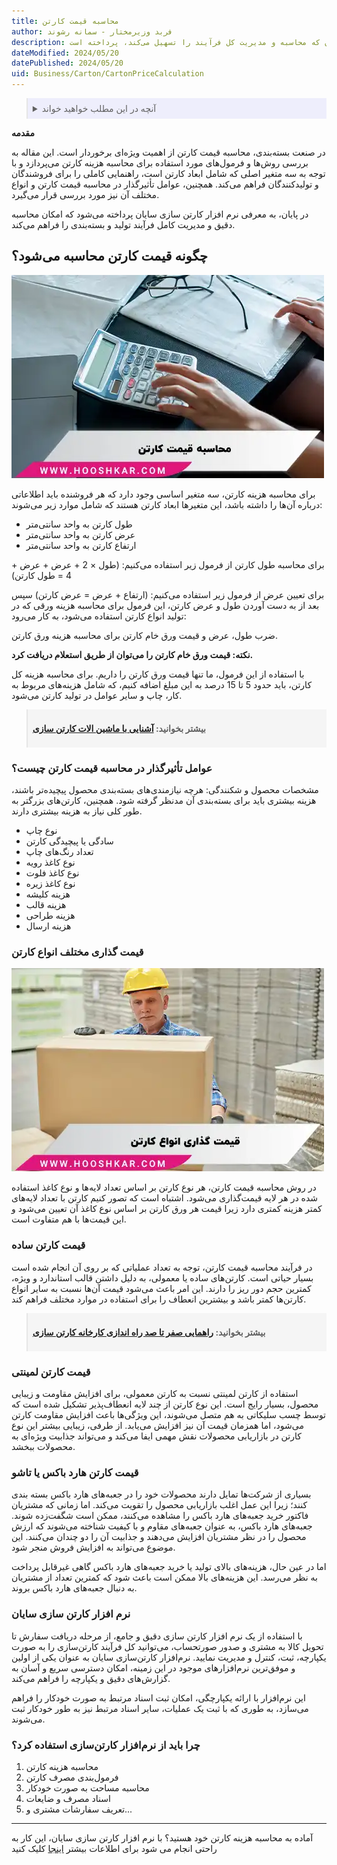```yaml
---
title: محاسبه قیمت کارتن 
author: فربد وزیرمختار - سمانه رشوند
description: این مقاله به طور خلاصه به روش‌های محاسبه قیمت کارتن با در نظر گرفتن ابعاد، نوع کاغذ، چاپ و سایر عوامل تأثیرگذار می‌پردازد. همچنین انواع مختلف کارتن‌ها از جمله ساده، لمینیتی و هاردباکس را توضیح می‌دهد. در انتها، به معرفی نرم‌افزار کارتن‌سازی سایان که محاسبه و مدیریت کل فرآیند را تسهیل می‌کند، پرداخته است.
dateModified: 2024/05/20
datePublished: 2024/05/20
uid: Business/Carton/CartonPriceCalculation
---
```


<blockquote style="background-color:#eeeefc; padding:0.5rem">
<details>
  <summary>آنچه در این مطلب خواهید خواند</summary>
  <ul>
     <li>چگونه قیمت کارتن محاسبه می‌شود</li>
    <li>عوامل تأثیرگذار در محاسبه قیمت کارتن چیست</li>
    <li>قیمت گذاری مختلف انواع کارتن</li>
    <li>قیمت کارتن ساده</li>
    <li>قیمت کارتن لمینتی</li>
    <li>قیمت کارتن هارد باکس یا تاشو</li>
    <li>نرم افزار کارتن سازی سایان</li>
    <li>چرا باید از نرم‌افزار کارتن‌سازی استفاده کرد</li>
  </ul>
</details>
</blockquote>

**مقدمه**

در صنعت بسته‌بندی، محاسبه قیمت کارتن از اهمیت ویژه‌ای برخوردار است. این مقاله به بررسی روش‌ها و فرمول‌های مورد استفاده برای محاسبه هزینه کارتن می‌پردازد و با توجه به سه متغیر اصلی که شامل ابعاد کارتن است، راهنمایی کاملی را برای فروشندگان و تولیدکنندگان فراهم می‌کند. همچنین، عوامل تأثیرگذار در محاسبه قیمت کارتن و انواع مختلف آن نیز مورد بررسی قرار می‌گیرد. 

در پایان، به معرفی نرم ‌افزار کارتن‌ سازی سایان پرداخته می‌شود که امکان محاسبه دقیق و مدیریت کامل فرآیند تولید و بسته‌بندی را فراهم می‌کند. 

## چگونه قیمت کارتن محاسبه می‌شود؟

![روش محاسبه قیمت کارتن](./Images/CartonPriceCalculation.webp)

برای محاسبه هزینه کارتن، سه متغیر اساسی وجود دارد که هر فروشنده باید اطلاعاتی درباره آن‌ها را داشته باشد، این متغیرها ابعاد کارتن هستند که شامل موارد زیر می‌شوند:

-	طول کارتن به واحد سانتی‌متر
-	عرض کارتن به واحد سانتی‌متر
-	ارتفاع کارتن به واحد سانتی‌متر

برای محاسبه طول کارتن از فرمول زیر استفاده می‌کنیم: (طول × 2 + عرض + عرض + 4 = طول کارتن)

برای تعیین عرض از فرمول زیر استفاده می‌کنیم: (ارتفاع + عرض = عرض کارتن)
سپس بعد از به دست آوردن طول و عرض کارتن، این فرمول برای محاسبه هزینه ورقی که در تولید انواع کارتن استفاده می‌شود، به کار می‌رود:

ضرب طول، عرض و قیمت ورق خام کارتن برای محاسبه هزینه ورق کارتن.

**نکته: قیمت ورق خام کارتن را می‌توان از طریق استعلام دریافت کرد.**

با استفاده از این فرمول، ما تنها قیمت ورق کارتن را داریم. برای محاسبه هزینه کل کارتن، باید حدود 5 تا 15 درصد به این مبلغ اضافه کنیم، که شامل هزینه‌های مربوط به کار، چاپ و سایر عوامل در تولید کارتن می‌شود.

<blockquote style="background-color:#f5f5f5; padding:0.5rem">
<p><strong>بیشتر بخوانید: <a href="https://www.hooshkar.com/Wiki/Business/CartonIndustryMachinery" target="_blank">آشنایی با ماشین الات کارتن سازی</a></p></strong></blockquote>

### عوامل تأثیرگذار در محاسبه قیمت کارتن چیست؟

مشخصات محصول و شکنندگی: هرچه نیازمندی‌های بسته‌بندی محصول پیچیده‌تر باشند، هزینه بیشتری باید برای بسته‌بندی آن مدنظر گرفته شود. همچنین، کارتن‌های بزرگتر به طور کلی نیاز به هزینه بیشتری دارند.

-	نوع چاپ
-	سادگی یا پیچیدگی کارتن
-	تعداد رنگ‌های چاپ
-	نوع کاغذ رویه
-	نوع کاغذ فلوت
-	نوع کاغذ زیره
-	هزینه کلیشه
-	هزینه قالب
-	هزینه طراحی
-	هزینه ارسال

### قیمت گذاری مختلف انواع کارتن

![قیمت گذاری انواع کارتون](./Images/PricingOfAllTypesOfCartons.webp)

در روش محاسبه قیمت کارتن، هر نوع کارتن بر اساس تعداد لایه‌ها و نوع کاغذ استفاده شده در هر لایه قیمت‌گذاری می‌شود. اشتباه است که تصور کنیم کارتن با تعداد لایه‌های کمتر هزینه کمتری دارد زیرا قیمت هر ورق کارتن بر اساس نوع کاغذ آن تعیین می‌شود و این قیمت‌ها با هم متفاوت است.

### قیمت کارتن ساده

در فرآیند محاسبه قیمت کارتن، توجه به تعداد عملیاتی که بر روی آن انجام شده است بسیار حیاتی است. کارتن‌های ساده یا معمولی، به دلیل داشتن قالب استاندارد و ویژه، کمترین حجم دور ریز را دارند. این امر باعث می‌شود قیمت آن‌ها نسبت به سایر انواع کارتن‌ها کمتر باشد و بیشترین انعطاف را برای استفاده در موارد مختلف فراهم کند.

<blockquote style="background-color:#f5f5f5; padding:0.5rem">
<p><strong>بیشتر بخوانید: <a href="https://www.hooshkar.com/Wiki/Business/CartonIndustryMachinery" target="_blank">راهمایی صفر تا صد راه اندازی کارخانه کارتن سازی</a></p></strong></blockquote>

### قیمت کارتن لمینتی

استفاده از کارتن لمینتی نسبت به کارتن معمولی، برای افزایش مقاومت و زیبایی محصول، بسیار رایج است. این نوع کارتن از چند لایه انعطاف‌پذیر تشکیل شده است که توسط چسب سلیکاتی به هم متصل می‌شوند، این ویژگی‌ها باعث افزایش مقاومت کارتن می‌شود، اما همزمان قیمت آن نیز افزایش می‌یابد. از طرفی، زیبایی بیشتر این نوع کارتن در بازاریابی محصولات نقش مهمی ایفا می‌کند و می‌تواند جذابیت ویژه‌ای به محصولات ببخشد.

### قیمت کارتن هارد باکس یا تاشو

بسیاری از شرکت‌ها تمایل دارند محصولات خود را در جعبه‌های هارد باکس بسته بندی کنند؛ زیرا این عمل اغلب بازاریابی محصول را تقویت می‌کند. اما زمانی که مشتریان فاکتور خرید جعبه‌های هارد باکس را مشاهده می‌کنند، ممکن است شگفت‌زده شوند. جعبه‌های هارد باکس، به عنوان جعبه‌های مقاوم و با کیفیت شناخته می‌شوند که ارزش محصول را در نظر مشتریان افزایش می‌دهند و جذابیت آن را دو چندان می‌کنند. این موضوع می‌تواند به افزایش فروش منجر شود.


اما در عین حال، هزینه‌های بالای تولید یا خرید جعبه‌های هارد باکس گاهی غیرقابل پرداخت به نظر می‌رسد. این هزینه‌های بالا ممکن است باعث شود که کمترین تعداد از مشتریان به دنبال جعبه‌های هارد باکس بروند.

### نرم افزار کارتن سازی سایان

با استفاده از یک نرم افزار کارتن سازی دقیق و جامع، از مرحله دریافت سفارش تا تحویل کالا به مشتری و صدور صورتحساب، می‌توانید کل فرآیند کارتن‌سازی را به صورت یکپارچه، ثبت، کنترل و مدیریت نمایید. نرم‌افزار کارتن‌سازی سایان به عنوان یکی از اولین و موفق‌ترین نرم‌افزارهای موجود در این زمینه، امکان دسترسی سریع و آسان به گزارش‌های دقیق و یکپارچه را فراهم می‌کند. 

این نرم‌افزار با ارائه یکپارچگی، امکان ثبت اسناد مرتبط به صورت خودکار را فراهم می‌سازد، به طوری که با ثبت یک عملیات، سایر اسناد مرتبط نیز به ‌طور خودکار ثبت می‌شوند.

### چرا باید از نرم‌افزار کارتن‌سازی استفاده کرد؟

1. محاسبه هزینه کارتن
2. فرمول‌بندی مصرف کارتن
3. محاسبه مساحت به صورت خودکار
4. اسناد مصرف و ضایعات
5. تعریف سفارشات مشتری و...

------
آماده به محاسبه هزینه کارتن خود هستید؟ با نرم افزار کارتن سازی سایان، این کار به راحتی انجام می شود برای اطلاعات بیشتر <a href="https://www.hooshkar.com/Software/PrintingAndPackaging/Package/Carton">اینجا</a> کلیک کنید